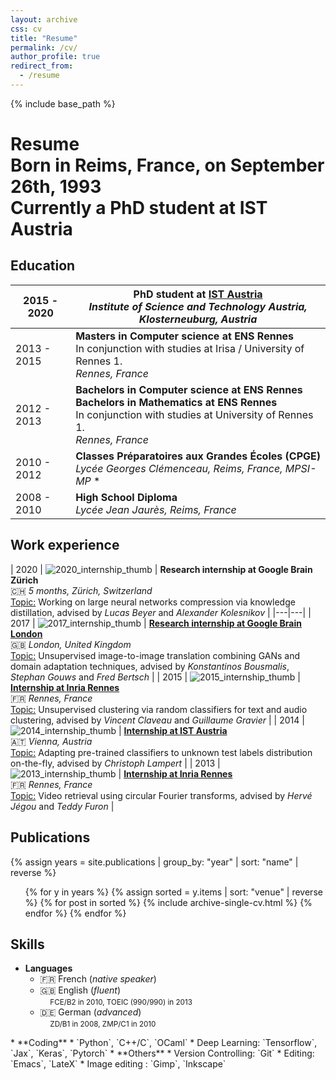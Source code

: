 ```yaml
---
layout: archive
css: cv
title: "Resume"
permalink: /cv/
author_profile: true
redirect_from:
  - /resume
---
```


{% include base_path %}

<h1 class="page__title"><a href="/files/Royer_Amelie_CV.pdf" title="Download as PDF" target="_blank"><i class="fas fa-file-pdf fa-lg"></i></a> Resume
<div class="subtitle">
  Born in Reims, France, on September 26th, 1993
  <br>Currently a PhD student at IST Austria
</div>
</h1>

## <i class="fa fa-graduation-cap"></i> Education

| 2015 - 2020   | **PhD student at [IST Austria](https://ist.ac.at)** <br> *Institute of Science and Technology Austria, Klosterneuburg, Austria*  |
|---|---|
| 2013 - 2015  | **Masters in Computer science at ENS Rennes** <br> In conjunction with studies at Irisa / University of Rennes 1.  <br> *Rennes, France* |
| 2012 - 2013  |  **Bachelors in Computer science at ENS Rennes**  <br> **Bachelors in Mathematics at ENS Rennes** <br> In conjunction with studies at University of Rennes 1.  <br> *Rennes, France* |
| 2010 - 2012  |  **Classes Préparatoires aux Grandes Écoles (CPGE)** <br> *Lycée Georges Clémenceau, Reims, France, MPSI-MP* * |
| 2008 - 2010  |  **High School Diploma** <br> *Lycée Jean Jaurès, Reims, France*  |



## <i class="fas fa-briefcase"></i> Work experience

| 2020  | ![2020_internship_thumb](/images/thumbs/pub/Stage_2015_thumb.png) | **Research internship at Google Brain Zürich** <br> 🇨🇭  *5 months, Zürich, Switzerland*  <br> <u>Topic:</u> Working on large neural networks compression via knowledge distillation, advised by *Lucas Beyer* and *Alexander Kolesnikov* |
|---|---|
| 2017  | ![2017_internship_thumb](/images/thumbs/pub/Stage_2017_thumb.png) | [**Research internship at Google Brain London**](https://arxiv.org/abs/1711.05139) <br> 🇬🇧  *London, United Kingdom* <br> <u>Topic:</u> Unsupervised image-to-image translation combining GANs and domain adaptation techniques, advised by *Konstantinos Bousmalis*, *Stephan Gouws* and *Fred Bertsch* |
| 2015 | ![2015_internship_thumb](/images/thumbs/pub/Stage_2015_thumb.png) |  [**Internship at Inria Rennes**](/files/Stage_2015_Rapport_Royer.pdf) <br> 🇫🇷 *Rennes, France*  <br> <u>Topic:</u> Unsupervised clustering via random classifiers for text and audio clustering, advised by *Vincent Claveau* and *Guillaume Gravier* |
| 2014  | ![2014_internship_thumb](/images/thumbs/pub/Stage_2014_thumb.jpg) | [**Internship at IST Austria**](/files/Stage_2014_Rapport_Royer.pdf) <br> 🇦🇹  *Vienna, Austria* <br> <u>Topic:</u> Adapting pre-trained classifiers to unknown test labels distribution on-the-fly, advised by *Christoph Lampert* |
| 2013  | ![2013_internship_thumb](/images/thumbs/pub/Stage_2013_thumb.png) |  [**Internship at Inria Rennes**](/files/Stage_2013_Rapport_Royer.pdf)  <br> 🇫🇷 *Rennes, France* <br> <u>Topic:</u> Video retrieval using circular Fourier transforms, advised by *Hervé Jégou* and *Teddy Furon*  |

## <i class="fa fa-paperclip" aria-hidden="true"></i> Publications

{% assign years = site.publications | group_by: "year" | sort: "name" | reverse %}
<ul class="short_publications_list">
  {% for y in years %}
    {% assign sorted = y.items | sort: "venue" | reverse %}
    {% for post in sorted %}
      {% include archive-single-cv.html %}
    {% endfor %}
  {% endfor %}
</ul>

## <i class="fa fa-magic" aria-hidden="true"></i> Skills

  * **Languages**
    * 🇫🇷 French (*native speaker*)
    * 🇬🇧 English (*fluent*) <br>&#160;&#160;&#160;&#160;<small>FCE/B2 in 2010, TOEIC (990/990) in 2013</small>
    * 🇩🇪 German (*advanced*) <br>&#160;&#160;&#160;&#160;<small>ZD/B1 in 2008, ZMP/C1 in 2010
  </small>
  * **Coding**
    * `Python`, `C++/C`, `OCaml`
    * Deep Learning: `Tensorflow`, `Jax`, `Keras`, `Pytorch`
  * **Others**
    * <i class="fa fa-code-fork" aria-hidden="true"></i> Version Controlling: `Git`
    * <i class="fa fa-pencil-square-o" aria-hidden="true"></i> Editing: `Emacs`, `LateX`
    * <i class="fa fa-picture-o" aria-hidden="true"></i> Image editing : `Gimp`, `Inkscape`
